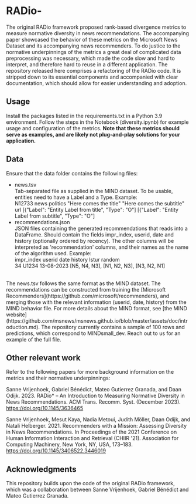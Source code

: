 # RADio-

The original RADio framework proposed rank-based divergence metrics to measure normative diversity in news recommendations. The accompanying paper showcased the behavior of these metrics on the Microsoft News Dataset and its accompanying news recommenders. To do justice to the normative underpinnings of the metrics a great deal of complicated data preprocessing was necessary, which made the code slow and hard to interpret, and therefore hard to reuse in a different application. The repository released here comprises a refactoring of the RADio code. It is stripped down to its essential components and accompanied with clear documentation, which should allow for easier understanding and adoption. 

## Usage
Install the packages listed in the requirements.txt in a Python 3.9 environment. Follow the steps in the Notebook (diversity.ipynb) for example usage and configuration of the metrics. **Note that these metrics should serve as examples, and are likely not plug-and-play solutions for your application.**  

## Data
Ensure that the data folder contains the following files:
- news.tsv <br>
    Tab-separated file as supplied in the MIND dataset. To be usable, entities need to have a Label and a Type. Example: <br>
    N12733	news	politics	"Here comes the title"  "Here comes the subtitle"		url	[{"Label": "Entity Label from title", "Type": "O"]	[{"Label": "Entity Label from subtitle", "Type": "O"] <br>
- recommendations.json  <br>
    JSON files containing the generated recommendations that reads into a DataFrame. Should contain the fields impr_index, userid, date and history (optionally ordered by recency). The other columns will be interpreted as 'recommendation' columns, and their names as the name of the algorithm used. Example: <br>
     impr_index  userid  date        history         lstur           random <br>
     34          U1234   13-08-2023  [N5, N4, N3],   [N1, N2, N3],   [N3, N2, N1] <br>
<br>    
The news.tsv follows the same format as the MIND dataset. The recommendations can be constructed from training the [Microsoft Recommenders](https://github.com/microsoft/recommenders), and merging those with the relevant information (userid, date, history) from the MIND behavior file. For more details about the MIND format, see [the MIND website](https://github.com/msnews/msnews.github.io/blob/master/assets/doc/introduction.md). The repository currently contains a sample of 100 rows and predictions, which correspond to MINDsmall_dev. Reach out to us for an example of the full file.

## Other relevant work
Refer to the following papers for more background information on the metrics and their normative underpinnings:

Sanne Vrijenhoek, Gabriel Bénédict, Mateo Gutierrez Granada, and Daan Odijk. 2023. RADio* – An Introduction to Measuring Normative Diversity in News Recommendations. ACM Trans. Recomm. Syst. (December 2023). https://doi.org/10.1145/3636465

Sanne Vrijenhoek, Mesut Kaya, Nadia Metoui, Judith Möller, Daan Odijk, and Natali Helberger. 2021. Recommenders with a Mission: Assessing Diversity in News Recommendations. In Proceedings of the 2021 Conference on Human Information Interaction and Retrieval (CHIIR '21). Association for Computing Machinery, New York, NY, USA, 173–183. https://doi.org/10.1145/3406522.3446019

## Acknowledgments
This repository builds upon the code of the original RADio framework, which was a collaboration between Sanne Vrijenhoek, Gabriel Bénédict and Mateo Gutierrez Granada. 


